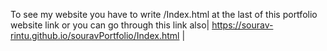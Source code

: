 To see my website you have to write /Index.html at the last of this portfolio website link or you can go through this link also| https://sourav-rintu.github.io/souravPortfolio/Index.html |
